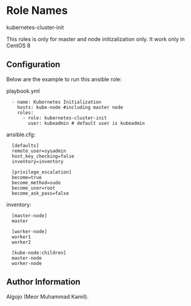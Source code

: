 # Role Names

kubernetes-cluster-init

This roles is only for master and node initizalization only. It work only in CentOS 8

## Configuration

Below are the example to run this ansible role:

playbook.yml

  ```  
    - name: Kubernetes Initialization
      hosts: kube-node #including master node
      roles:
        - role: kubernetes-cluster-init
          user: kubeadmin # default user is kubeadmin
```

ansible.cfg:

  ```  
    [defaults]
    remote_user=sysadmin
    host_key_checking=false
    inventory=inventory

    [privilege_escalation]
    become=true
    become_method=sudo
    become_user=root
    become_ask_pass=false
  ```

inventory:

  ```  
    [master-node]
    master

    [worker-node]
    worker1
    worker2

    [kube-node:children]
    master-node
    worker-node
  ```

## Author Information

Algojo (Meor Muhammad Kamil).
